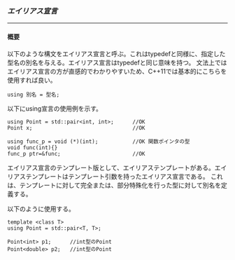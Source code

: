 ### *エイリアス宣言*
---
#### 概要
以下のような構文をエイリアス宣言と呼ぶ。これはtypedefと同様に、指定した型名の別名を与える。エイリアス宣言はtypedefと同じ意味を持つ。
文法上ではエイリアス宣言の方が直感的でわかりやすいため、C++11では基本的にこちらを使用すれば良い。

`using 別名 = 型名;`

以下にusing宣言の使用例を示す。

```
using Point = std::pair<int, int>;      //OK
Point x;                                //OK

using func_p = void (*)(int);           //OK 関数ポインタの型
void func(int){}
func_p ptr=&func;                       //OK
```

エイリアス宣言のテンプレート版として、エイリアステンプレートがある。エイリアステンプレートはテンプレート引数を持ったエイリアス宣言である。
これは、テンプレートに対して完全または、部分特殊化を行った型に対して別名を定義する。

以下のように使用する。

```
template <class T>
using Point = std::pair<T, T>;

Point<int> p1;      //int型のPoint
Point<double> p2;   //int型のPoint
```

